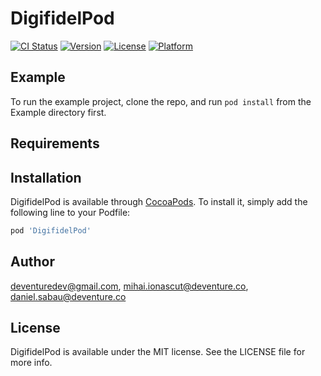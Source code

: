 # DigifidelPod

[![CI Status](https://img.shields.io/travis/deventuredev@gmail.com/DigifidelPod.svg?style=flat)](https://travis-ci.org/deventuredev@gmail.com/DigifidelPod)
[![Version](https://img.shields.io/cocoapods/v/DigifidelPod.svg?style=flat)](https://cocoapods.org/pods/DigifidelPod)
[![License](https://img.shields.io/cocoapods/l/DigifidelPod.svg?style=flat)](https://cocoapods.org/pods/DigifidelPod)
[![Platform](https://img.shields.io/cocoapods/p/DigifidelPod.svg?style=flat)](https://cocoapods.org/pods/DigifidelPod)

## Example

To run the example project, clone the repo, and run `pod install` from the Example directory first.

## Requirements

## Installation

DigifidelPod is available through [CocoaPods](https://cocoapods.org). To install
it, simply add the following line to your Podfile:

```ruby
pod 'DigifidelPod'
```

## Author

deventuredev@gmail.com, mihai.ionascut@deventure.co, daniel.sabau@deventure.co

## License

DigifidelPod is available under the MIT license. See the LICENSE file for more info.
